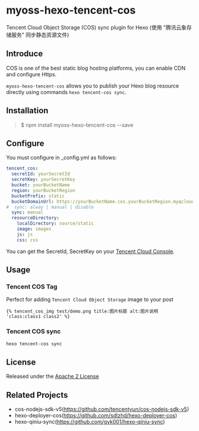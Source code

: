 # myoss-hexo-tencent-cos

Tencent Cloud Object Storage (COS) sync plugin for Hexo (使用 "腾讯云象存储服务" 同步静态资源文件)

## Introduce

COS is one of the best static blog hosting platforms, you can enable CDN and configure Https.

`myoss-hexo-tencent-cos` allows you to publish your Hexo blog resource directly using commands `hexo tencent-cos sync`.

## Installation

>$ npm install myoss-hexo-tencent-cos --save

## Configure

You must configure in _config.yml as follows:

```yaml
tencent_cos:
  secretId: yourSecretId
  secretKey: yourSecretKey
  bucket: yourBucketName
  region: yourBucketRegion
  bucketPrefix: static
  bucketDomainUrl: https://yourBucketName.cos.yourBucketRegion.myqcloud.com
#  sync: alway | manual | disable
  sync: manual
  resourceDirectory:
    localDirectory: source/static
    image: images
    js: js
    css: css
```

You can get the SecretId, SecretKey on your [Tencent Cloud Console](https://console.cloud.tencent.com/cos5).

## Usage

### Tencent COS Tag

Perfect for adding `Tencent Cloud Object Storage` image to your post

```
{% tencent_cos_img test/demo.png title:图片标题 alt:图片说明 'class:class1 class2' %}
```

### Tencent COS sync

```bash
hexo tencent-cos sync
```

## License

Released under the [Apache 2 License](http://www.apache.org/licenses/LICENSE-2.0.txt)

## Related Projects

- cos-nodejs-sdk-v5(https://github.com/tencentyun/cos-nodejs-sdk-v5)
- hexo-deployer-cos(https://github.com/sdlzhd/hexo-deployer-cos)
- hexo-qiniu-sync(https://github.com/gyk001/hexo-qiniu-sync)
